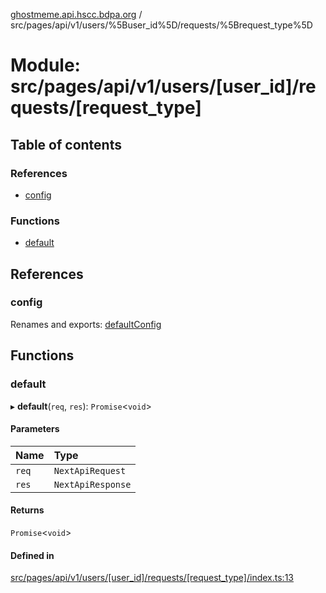 [ghostmeme.api.hscc.bdpa.org](../README.md) / src/pages/api/v1/users/%5Buser_id%5D/requests/%5Brequest_type%5D

# Module: src/pages/api/v1/users/[user\_id]/requests/[request\_type]

## Table of contents

### References

- [config](src_pages_api_v1_users__user_id__requests__request_type_.md#config)

### Functions

- [default](src_pages_api_v1_users__user_id__requests__request_type_.md#default)

## References

### config

Renames and exports: [defaultConfig](src_backend_middleware.md#defaultconfig)

## Functions

### default

▸ **default**(`req`, `res`): `Promise`<`void`\>

#### Parameters

| Name | Type |
| :------ | :------ |
| `req` | `NextApiRequest` |
| `res` | `NextApiResponse` |

#### Returns

`Promise`<`void`\>

#### Defined in

[src/pages/api/v1/users/[user_id]/requests/[request_type]/index.ts:13](https://github.com/nhscc/ghostmeme.api.hscc.bdpa.org/blob/86898e9/src/pages/api/v1/users/[user_id]/requests/[request_type]/index.ts#L13)
